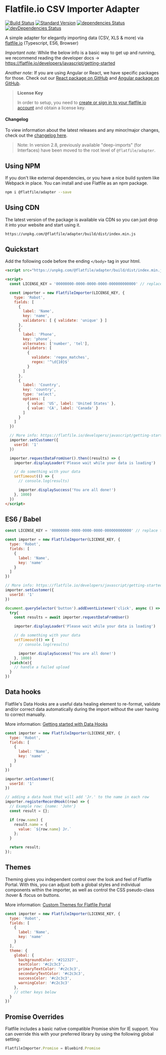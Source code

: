 # Flatfile.io CSV Importer Adapter

[![Build Status](https://travis-ci.org/FlatFilers/Adapter.svg?branch=master)](https://travis-ci.org/FlatFilers/Adapter)
[![Standard Version](https://img.shields.io/badge/release-standard%20version-brightgreen.svg)](https://github.com/conventional-changelog/standard-version)
[![dependencies Status](https://img.shields.io/david/FlatFilers/adapter)](https://david-dm.org/FlatFilers/adapter)
[![devDependencies Status](https://img.shields.io/david/dev/FlatFilers/adapter)](https://david-dm.org/FlatFilers/adapter?type=dev)


A simple adapter for elegantly importing data (CSV, XLS & more) via [flatfile.io](https://www.flatfile.io) (Typescript, ES6, Browser)

_*Important note:*_ While the below info is a basic way to get up and running, we recommend reading the developer docs &rarr; https://flatfile.io/developers/javascript/getting-started

_*Another note:*_ If you are using Angular or React, we have specific packages for those. Check out our [React package on GitHub](https://github.com/FlatFilers/react-adapter) and [Angular package on GitHub](https://github.com/FlatFilers/angular-adapter).

> **License Key**
>
> In order to setup, you need to [create or sign in to your flatfile.io account](https://flatfile.io) and obtain a license key.

#### Changelog

To view information about the latest releases and any minor/major changes, check out the [changelog here](./CHANGELOG.md).

> Note: In version 2.8, previously available "deep-imports" (for Interfaces) have been moved to the root level of `@flatfile/adapter`.

## Using NPM

If you don't like external dependencies, or you have a nice build system like Webpack in place. You can install and use Flatfile as an npm package.

```sh
npm i @flatfile/adapter --save
```


## Using CDN

The latest version of the package is available via CDN so you can just drop it into your website and start using it.

```sh
https://unpkg.com/@flatfile/adapter/build/dist/index.min.js
```

## Quickstart
Add the following code before the ending `</body>` tag in your html.

```html
<script src="https://unpkg.com/@flatfile/adapter/build/dist/index.min.js"></script>

<script>
  const LICENSE_KEY = '00000000-0000-0000-0000-000000000000' // replace this with your license key

  const importer = new FlatfileImporter(LICENSE_KEY, {
    type: 'Robot',
    fields: [
      {
        label: 'Name',
        key: 'name',
        validators: [ { validate: 'unique' } ]
      },
      {
        label: 'Phone',
        key: 'phone',
        alternates: ['number', 'tel'],
        validators: [
          {
            validate: 'regex_matches',
            regex: '^\d{10}$'
          }
        ]
      },
      {
        label: 'Country',
        key: 'country',
        type: 'select',
        options: [
          { value: 'US', label: 'United States' },
          { value: 'CA', label: 'Canada' }
        ]
      }
    ]
  })

  // More info: https://flatfile.io/developers/javascript/getting-started/#the-basics
  importer.setCustomer({
    userId: '1'
  })

  importer.requestDataFromUser().then((results) => {
    importer.displayLoader('Please wait while your data is loading')

    // do something with your data
    setTimeout(() => {
      // console.log(results)

      importer.displaySuccess('You are all done!')
    }, 1000)
  })
</script>
```

## ES6 / Babel

```js
const LICENSE_KEY = '00000000-0000-0000-0000-000000000000' // replace this with your license key

const importer = new FlatfileImporter(LICENSE_KEY, {
  type: 'Robot',
  fields: [
    {
      label: 'Name',
      key: 'name'
    }
  ]
})

// More info: https://flatfile.io/developers/javascript/getting-started/#the-basics
importer.setCustomer({
  userId: '1'
})

document.querySelector('button').addEventListener('click', async () => {
  try{
    const results = await importer.requestDataFromUser()

    importer.displayLoader('Please wait while your data is loading')

    // do something with your data
    setTimeout(() => {
      // console.log(results)

      importer.displaySuccess('You are all done!')
    }, 1000)
  }catch(e){
    // handle a failed upload
  }
})
```

## Data hooks
Flatfile's Data Hooks are a useful data healing element to re-format, validate and/or correct data automatically during the import without the user having to correct manually.

More information: [Getting started with Data Hooks](https://flatfile.io/developers/javascript/datahooks)

```js
const importer = new FlatfileImporter(LICENSE_KEY, {
  type: 'Robot',
  fields: [
    {
      label: 'Name',
      key: 'name'
    }
  ]
})

importer.setCustomer({
  userId: '1'
})

// adding a data hook that will add 'Jr.' to the name in each row
importer.registerRecordHook((row) => {
  // Example row: {name: 'John'}
  const result = {};

  if (row.name) {
    result.name = {
      value: `${row.name} Jr.`
    };
  }

  return result;
});
```

## Themes
Theming gives you independent control over the look and feel of Flatfile Portal. With this, you can adjust both a global styles and individual components within the importer, as well as control the CSS pseudo-class :hover & :focus on buttons.

More information: [Custom Themes for Flatfile Portal](https://flatfile.io/developers/javascript/themes)

```js
const importer = new FlatfileImporter(LICENSE_KEY, {
  type: 'Robot',
  fields: [
    {
      label: 'Name',
      key: 'name'
    }
  ],
  theme: {
    global: {
      backgroundColor: '#212327',
      textColor: '#c2c3c3',
      primaryTextColor: '#c2c3c3',
      secondaryTextColor: '#c2c3c3',
      successColor: '#c2c3c3',
      warningColor: '#c2c3c3'
    },
    // other keys below
  }
})
```

## Promise Overrides
Flatfile includes a basic native compatible Promise shim for IE support. You can override this with your preferred library by using the following global setting:

```js
FlatfileImporter.Promise = Bluebird.Promise
```
